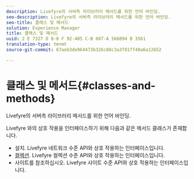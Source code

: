 ```yaml
---
description: Livefyre의 서버측 라이브러리 메서드를 위한 언어 바인딩.
seo-description: Livefyre의 서버측 라이브러리 메서드를 위한 언어 바인딩.
seo-title: 클래스 및 메서드
solution: Experience Manager
title: 클래스 및 메서드
uuid: 2 E 7327 D 8-0 F 92-485 C-B 607-A 566894 B 3561
translation-type: tm+mt
source-git-commit: 67aeb3de964473b326c88c3a3f81ff48a6a12652

---
```



# 클래스 및 메서드{#classes-and-methods}

Livefyre의 서버측 라이브러리 메서드를 위한 언어 바인딩.

Livefyre 와의 상호 작용을 인터페이스하기 위해 다음과 같은 메서드 클래스가 존재합니다.

* [](../c-installing-libraries/c-installing-libraries.md)설치. Livefyre 네트워크 수준 API와 상호 작용하는 인터페이스입니다.
* [컬렉션](../c-installing-libraries/c-collection-methods.md#c_collection_methods). Livefyre 컬렉션 수준 API와 상호 작용하는 인터페이스입니다.
* [](../c-installing-libraries/c-site-methods.md#c_site_methods)사이트를 참조하십시오. Livefyre 사이트 수준 API와 상호 작용하는 인터페이스입니다.

